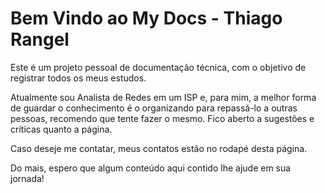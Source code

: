 # Bem Vindo ao **My Docs - Thiago Rangel**

Este é um projeto pessoal de documentação técnica, com o objetivo de registrar todos os meus estudos.

Atualmente sou Analista de Redes em um ISP e, para mim, a melhor forma de guardar o conhecimento é o
organizando para repassá-lo a outras pessoas,
recomendo que tente fazer o mesmo. Fico aberto a sugestões e críticas quanto a página.

Caso deseje me contatar, meus contatos estão no rodapé desta página.

Do mais, espero que algum conteúdo aqui contido lhe ajude em sua jornada!
